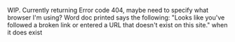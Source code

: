 WIP. Currently returning Error code 404, maybe need to specify what browser I'm using?
Word doc printed says the following: "Looks like you've followed a broken link or entered a URL that doesn't exist on this site." when it does exist
